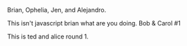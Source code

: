 Brian, Ophelia, Jen, and Alejandro.



This isn't javascript brian what are you doing. Bob & Carol #1

This is ted and alice round 1. 


